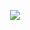 <p align="center">
  <a href="https://skillicons.dev">
    <img src="https://skillicons.dev/icons?i=html,css,sass,tailwind,js,ts,next,react,redux,nodejs,express,mysql,prisma,php,git,postman,figma,vscode&perline=9&theme=dark" />
  </a>
</p>



<script > console.log("hi")</script>
